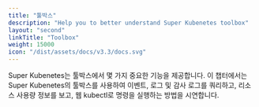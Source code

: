 ```yaml
---
title: "툴박스"
description: "Help you to better understand Super Kubenetes toolbox"
layout: "second"
linkTitle: "Toolbox"
weight: 15000
icon: "/dist/assets/docs/v3.3/docs.svg"
---
```


Super Kubenetes는 툴박스에서 몇 가지 중요한 기능을 제공합니다. 이 챕터에서는 Super Kubenetes의 툴박스를 사용하여 이벤트, 로그 및 감사 로그를 쿼리하고, 리소스 사용량 정보를 보고, 웹 kubectl로 명령을 실행하는 방법을 시연합니다.
